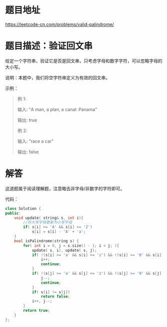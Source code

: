 # 题目地址

https://leetcode-cn.com/problems/valid-palindrome/

# 题目描述：验证回文串
给定一个字符串，验证它是否是回文串，只考虑字母和数字字符，可以忽略字母的大小写。

说明：本题中，我们将空字符串定义为有效的回文串。

示例：
>例 1:
>
>输入: "A man, a plan, a canal: Panama"
>
>输出: true
>
>例 2:
>
>输入: "race a car"
>
>输出: false



# 解答
这道题属于阅读理解题，注意略去非字母/非数字的字符即可。

代码：
```cpp
class Solution {
public:
    void update( string& s, int i){
        //将大写字母更新为小写字母
        if( s[i] >= 'A' && s[i] <= 'Z')
            s[i] = s[i] - 'A' + 'a';
    }
    bool isPalindrome(string s) {
        for( int i = 0, j = s.size() - 1; i < j; ){
            update( s, i), update( s, j);
            if( !(s[i] >= 'a' && s[i] <= 'z') && !(s[i] >= '0' && s[i] <= '9')){    //不是字母，不是数字
                i++;
                continue;
            }
            if( !(s[j] >= 'a' && s[j] <= 'z') && !(s[j] >= '0' && s[j] <= '9')){
                j--;
                continue;
            }
            if( s[i] != s[j])
                return false;
            i++, j--;
        }
        return true;
    }
};
```
